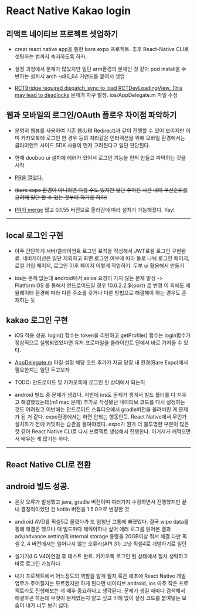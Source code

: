 # React Native Kakao login

## 리액트 네이티브 프로젝트 셋업하기
- creat react native app을 통한 bare expo 프로젝트. 추후 React-Native CLI로 셋팅하는 법까지 숙지하도록 하자.

- 설정 과정에서 문제가 많았지만 일단 arm환경의 문제인 것 같아 pod install을 수반하는 설치시 arch -x86_64 커맨드를 붙여서 셋업

- [RCTBridge required dispatch_sync to load RCTDevLoadingView. This may lead to deadlocks](https://github.com/facebook/react-native/issues/16376) 문제가 자꾸 발생. ios/AppDelegate.m 파일 수정

## 웹과 모바일의 로그인/OAuth 플로우 차이점 파악하기
- 분명히 웹뷰를 사용하여 기존 웹(URI Redirect)과 같이 진행할 수 있어 보이지만 이미 카카오톡에 로그인 한 경우 등의 처리같은 인터랙션을 위해 모바일 환경에서는 클라이언트 사이드 SDK 사용이 먼저 고려된다고 일단 판단된다.

- 현재 dooboo ui 설치에 에러가 있어서 로그인 기능을 먼저 만들고 파악하는 것을 시작

- [PR을 열었다](https://github.com/dooboolab/dooboo-ui/pull/174).

- ~~(bare expo 환경이 아니라면 다를 수도 있지만 일단 주어진 시간 내에 우선순위를 고려해 일단 할 수 있는 것부터 하기로 하자)~~


- [PR이 merge](https://github.com/dooboolab/dooboo-ui/pull/174) 됐고 0.1.55 버전으로 올라감에 따라 설치가 가능해졌다. Yay!

---

## local 로그인 구현

- 아주 간단하게 서버/클라이언트 로그인 로직을 작성해서 JWT로컬 로그인 구현완료.
네비게이션은 일단 제외하고 화면 로그인 여부에 따라 둘로 나눠 로그인 페이지, 로컬 가입 페이지, 로그인 이후 페이지 이렇게 작업하기. 두부 ui 활용해서 만들기

- ios는 문제 없는데 android에서 axios 요청이 가지 않는 문제 발생 -> Platform.OS 를 통해서 안드로이드일 경우 10.0.2.2:${port} 로 변경 이 외에도 에뮬레이터 환경에 따라 다른 주소를 갖거나 다른 방법으로 해결해야 하는 경우도 존재하는 듯


## kakao 로그인 구현
- iOS 적용 성공. login() 함수는 token을 리턴하고 getProfile() 함수는 login함수가 정상적으로 실행되었었다면 유저 프로파일을 클라이언트 단에서 바로 가져올 수 있다.

- [AppDelegate.m](https://github.com/react-native-seoul/react-native-kakao-login/issues/193#issuecomment-806475082) 파일 설정 해당 코드 추가가 지금 당장 내 환경(Bare Expo)에서 필요한지는 일단 두고보자

- TODO: 안드로이드 및 카카오톡에 로그인 된 상태에서 되는지

- android 빌드 중 문제가 생겼다. 저번에 ios도 문제가 생겨서 빌드 폴더를 다 지우고 해결했었는데(m1 mac 문제) 추가로 작성됐던 네이티브 코드를 다시 설정하는 것도 어려웠고
이번에는 안드로이드 스튜디오에서 gradle버전을 올려버린 게 문제가 된 거 같다. expo환경에서는 하면 안되는 행동인듯. React Native에서 무언가 설치하기 전에 커밋하는 습관을 들여야겠다.
expo가 뭔가 더 불투명한 부분이 많은 것 같아 React Native CLI로 다시 프로젝트 생성해서 진행한다.
이거저거 깨먹으면서 배우는 게 많기는 하다.

---

## React Native CLI로 전환

## android 빌드 성공.

- 온갖 오류가 발생했고 java, gradle 버전이며 여러가지 수정하면서 진행했지만 끝내 결정적이었던 건 kotlin 버전을 1.5.0으로 변경한 것

- android AVD를 픽셀5로 올렸다가 또 엄청난 고통에 빠졌었다.
결국 wipe data를 통해 해결은 했으나 매 빌드마다 해줘야하나 싶어
에러 로그를 읽어본 결과 adv/advance setting의 internal storage 용량을 20GB이상 줘서 해결
다만 픽셀 2, 4 버전에서는 일어나지 않는 오류라(API 31) 그냥 픽셀4로 개발하기로 일단

- 실기기(LG V40)연걸 후 테스트 완료. 카카오톡 로그인 된 상태에서 절차 생략하고 바로 로그인 가능하다

- 내가 프로젝트에서 어느정도의 역할을 맡게 될지 혹은 애초에 React Native 개발 업무가 주어질지는 모르겠지만 하게 된다면 네이티브 android, ios 아주 작은 프로젝트라도 진행해보는 게 매우 중요하다고 생각된다. 문제가 생길 때마다 검색해서 해결하곤 하는데 무엇이 문제였는지 알고 싶고 이해 없이 설정 코드를 붙여넣는 모습이 내가 너무 보기 싫다.